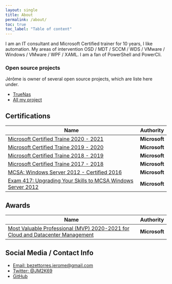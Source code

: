 ```yaml
---
layout: single
title: About
permalink: /about/
toc: true
toc_label: "Table of content"
---
```


I am an IT consultant and Microsoft Certified trainer for 10 years, I like automation. My areas of intervention OSD / MDT / SCCM / WDS / VMware / Windows / VMware / WPF / XAML. I am a fan of PowerShell and PowerCli.



### Open source projects

Jérôme is owner of several open source projects, which are liste here under.
- [TrueNas](https://www.Github.com/PowerTrueNas/TrueNas)
- [All my project](https://github.com/JM2K69)

## Certifications

|Name|Authority|
|---|:-------------:|
|[Microsoft Certified Traine 2020 - 2021 ](https://www.youracclaim.com/badges/7dd2d2f7-b1a0-4967-a313-aff9f3d91530/public_url)|**Microsoft**|
|[Microsoft Certified Traine 2019 - 2020 ](https://www.youracclaim.com/badges/c57568d4-b134-4e72-936a-b12f45596a2b/public_url)|**Microsoft**|
|[Microsoft Certified Traine 2018 - 2019 ](https://www.youracclaim.com/badges/dbdec300-e301-49d9-b865-535aa792f8f3/public_url)|**Microsoft**|
|[Microsoft Certified Traine 2017 - 2018 ](https://www.youracclaim.com/badges/3ec22ce1-b333-449c-9d86-4c1d9348c5f7/public_url)|**Microsoft**|
|[MCSA: Windows Server 2012 - Certified 2016 ](https://www.youracclaim.com/badges/77bd8489-8c85-4676-981d-a8ebd9f5ff1d/public_url)|**Microsoft**|
|[Exam 417: Upgrading Your Skills to MCSA Windows Server 2012](https://www.youracclaim.com/badges/6d8b48a3-d670-40d1-b37c-6322d84b8d0b/public_url)|**Microsoft**|

## Awards

|Name|Authority|
|---|:-------------:|
|[Most Valuable Professional (MVP) 2020-2021 for Cloud and Datacenter Management](https://mvp.microsoft.com/en-us/PublicProfile/5003851)|**Microsoft**|

## Social Media / Contact Info
* [Email: bezettorres.jerome@gmail.com](mailto:bezettorres.jerome@gmail.com)
* [Twitter: @JM2K69](https://twitter.com/JM2K69)
* [GitHub](https://github.com/JM2K69)
